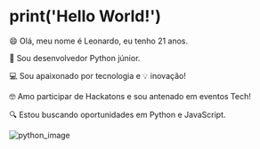 # print('Hello World!')

😄 Olá, meu nome é Leonardo, eu tenho 21 anos.

🐍 Sou desenvolvedor Python júnior.

💻 Sou apaixonado por tecnologia e 💡 inovação! 

🤓 Amo participar de Hackatons e sou antenado em eventos Tech!

🔍 Estou buscando oportunidades em Python e JavaScript.


![python_image](https://user-images.githubusercontent.com/63294406/98291593-2284ab80-1f8a-11eb-8685-1582bbfaf492.jpg)
